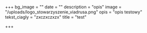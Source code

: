 +++
bg_image = ""
date = ""
description = "opis"
image = "/uploads/logo_stowarzyszenie_viadrusa.png"
opis = "opis testowy"
tekst_ciagly = "zxczxczxzx"
title = "test"

+++
